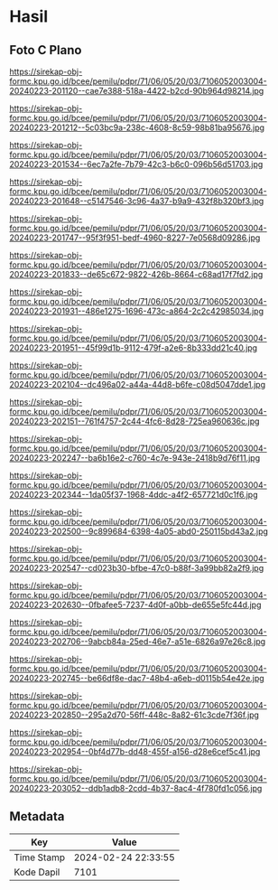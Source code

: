 # Hasil

## Foto C Plano

https://sirekap-obj-formc.kpu.go.id/bcee/pemilu/pdpr/71/06/05/20/03/7106052003004-20240223-201120--cae7e388-518a-4422-b2cd-90b964d98214.jpg

https://sirekap-obj-formc.kpu.go.id/bcee/pemilu/pdpr/71/06/05/20/03/7106052003004-20240223-201212--5c03bc9a-238c-4608-8c59-98b81ba95676.jpg

https://sirekap-obj-formc.kpu.go.id/bcee/pemilu/pdpr/71/06/05/20/03/7106052003004-20240223-201534--6ec7a2fe-7b79-42c3-b6c0-096b56d51703.jpg

https://sirekap-obj-formc.kpu.go.id/bcee/pemilu/pdpr/71/06/05/20/03/7106052003004-20240223-201648--c5147546-3c96-4a37-b9a9-432f8b320bf3.jpg

https://sirekap-obj-formc.kpu.go.id/bcee/pemilu/pdpr/71/06/05/20/03/7106052003004-20240223-201747--95f3f951-bedf-4960-8227-7e0568d09286.jpg

https://sirekap-obj-formc.kpu.go.id/bcee/pemilu/pdpr/71/06/05/20/03/7106052003004-20240223-201833--de65c672-9822-426b-8664-c68ad17f7fd2.jpg

https://sirekap-obj-formc.kpu.go.id/bcee/pemilu/pdpr/71/06/05/20/03/7106052003004-20240223-201931--486e1275-1696-473c-a864-2c2c42985034.jpg

https://sirekap-obj-formc.kpu.go.id/bcee/pemilu/pdpr/71/06/05/20/03/7106052003004-20240223-201951--45f99d1b-9112-479f-a2e6-8b333dd21c40.jpg

https://sirekap-obj-formc.kpu.go.id/bcee/pemilu/pdpr/71/06/05/20/03/7106052003004-20240223-202104--dc496a02-a44a-44d8-b6fe-c08d5047dde1.jpg

https://sirekap-obj-formc.kpu.go.id/bcee/pemilu/pdpr/71/06/05/20/03/7106052003004-20240223-202151--761f4757-2c44-4fc6-8d28-725ea960636c.jpg

https://sirekap-obj-formc.kpu.go.id/bcee/pemilu/pdpr/71/06/05/20/03/7106052003004-20240223-202247--ba6b16e2-c760-4c7e-943e-2418b9d76f11.jpg

https://sirekap-obj-formc.kpu.go.id/bcee/pemilu/pdpr/71/06/05/20/03/7106052003004-20240223-202344--1da05f37-1968-4ddc-a4f2-657721d0c1f6.jpg

https://sirekap-obj-formc.kpu.go.id/bcee/pemilu/pdpr/71/06/05/20/03/7106052003004-20240223-202500--9c899684-6398-4a05-abd0-250115bd43a2.jpg

https://sirekap-obj-formc.kpu.go.id/bcee/pemilu/pdpr/71/06/05/20/03/7106052003004-20240223-202547--cd023b30-bfbe-47c0-b88f-3a99bb82a2f9.jpg

https://sirekap-obj-formc.kpu.go.id/bcee/pemilu/pdpr/71/06/05/20/03/7106052003004-20240223-202630--0fbafee5-7237-4d0f-a0bb-de655e5fc44d.jpg

https://sirekap-obj-formc.kpu.go.id/bcee/pemilu/pdpr/71/06/05/20/03/7106052003004-20240223-202706--9abcb84a-25ed-46e7-a51e-6826a97e26c8.jpg

https://sirekap-obj-formc.kpu.go.id/bcee/pemilu/pdpr/71/06/05/20/03/7106052003004-20240223-202745--be66df8e-dac7-48b4-a6eb-d0115b54e42e.jpg

https://sirekap-obj-formc.kpu.go.id/bcee/pemilu/pdpr/71/06/05/20/03/7106052003004-20240223-202850--295a2d70-56ff-448c-8a82-61c3cde7f36f.jpg

https://sirekap-obj-formc.kpu.go.id/bcee/pemilu/pdpr/71/06/05/20/03/7106052003004-20240223-202954--0bf4d77b-dd48-455f-a156-d28e6cef5c41.jpg

https://sirekap-obj-formc.kpu.go.id/bcee/pemilu/pdpr/71/06/05/20/03/7106052003004-20240223-203052--ddb1adb8-2cdd-4b37-8ac4-4f780fd1c056.jpg


## Metadata

| Key        | Value               |
| ---------- | ------------------- |
| Time Stamp | 2024-02-24 22:33:55 |
| Kode Dapil | 7101                |



